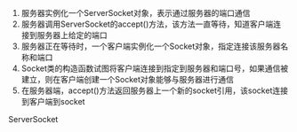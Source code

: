 1. 服务器实例化一个ServerSocket对象，表示通过服务器的端口通信
2. 服务器调用ServerSocket的accept()方法，该方法一直等待，知道客户端连接到服务器上给定的端口
3. 服务器正在等待时，一个客户端实例化一个Socket对象，指定连接该服务器名称和端口
4. Socket类的构造函数试图将客户端连接到指定到服务器和端口号，如果通信被建立，则在客户端创建一个Socket对象能够与服务器进行通信
5. 在服务器端，accept()方法返回服务器上一个新的socket引用，该socket连接到客户端到socket

ServerSocket
